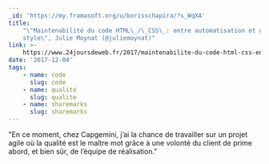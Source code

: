 ```yaml
---
_id: 'https://my.framasoft.org/u/borisschapira/?s_WqXA'
title:
    "\"Maintenabilité du code HTML\_/\_CSS\_: entre automatisation et guide de
    style\", Julie Moynat (@juliemoynat)"
link: >-
    https://www.24joursdeweb.fr/2017/maintenabilite-du-code-html-css-entre-automatisation-et-guide-de-style/
date: '2017-12-04'
tags:
    - name: code
      slug: code
    - name: qualité
      slug: qualite
    - name: sharemarks
      slug: sharemarks
---
```


<div class="markdown"><p>&quot;En ce moment, chez Capgemini, j’ai la chance de travailler sur un projet agile où la qualité est le maître mot grâce à une volonté du client de prime abord, et bien sûr, de l’équipe de réalisation.&quot;
</p></div>
